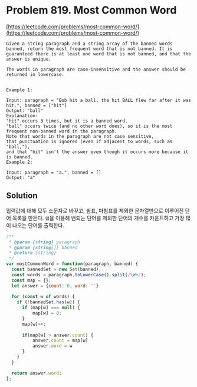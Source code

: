 # Problem 819. Most Common Word

[https://leetcode.com/problems/most-common-word/](https://leetcode.com/problems/most-common-word/)

```
Given a string paragraph and a string array of the banned words banned, return the most frequent word that is not banned. It is guaranteed there is at least one word that is not banned, and that the answer is unique.

The words in paragraph are case-insensitive and the answer should be returned in lowercase.

 
Example 1:

Input: paragraph = "Bob hit a ball, the hit BALL flew far after it was hit.", banned = ["hit"]
Output: "ball"
Explanation: 
"hit" occurs 3 times, but it is a banned word.
"ball" occurs twice (and no other word does), so it is the most frequent non-banned word in the paragraph. 
Note that words in the paragraph are not case sensitive,
that punctuation is ignored (even if adjacent to words, such as "ball,"), 
and that "hit" isn't the answer even though it occurs more because it is banned.
Example 2:

Input: paragraph = "a.", banned = []
Output: "a"
```

## Solution
입력값에 대해 모두 소문자로 바꾸고, 쉼표, 마침표를 제외한 문자열만으로 이루어진 단어 목록을 만든다. `맵`을 이용해 밴되는 단어를 제외한 단어의 개수를 카운트하고 가장 많이 나오는 단어를 출력한다.

```js
/**
 * @param {string} paragraph
 * @param {string[]} banned
 * @return {string}
 */
var mostCommonWord = function(paragraph, banned) {
  const bannedSet = new Set(banned);
  const words = paragraph.toLowerCase().split(/\W+/);
  const map = {};
  let answer = {count: 0, word: ''}
  
  for (const w of words) {
    if (!bannedSet.has(w)) {
      if (map[w] === null) {
          map[w] = 0;
      }
      map[w]++;
        
      if(map[w] > answer.count) {
          answer.count = map[w]
          answer.word = w
      }
    }
  }

  return answer.word;
};

```
